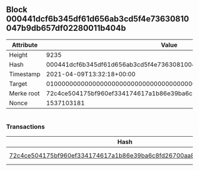 ## Block 000441dcf6b345df61d656ab3cd5f4e73630810047b9db657df02280011b404b

Attribute | Value
--- | ---
Height | 9235
Hash | 000441dcf6b345df61d656ab3cd5f4e73630810047b9db657df02280011b404b
Timestamp | 2021-04-09T13:32:18+00:00
Target | 0100000000000000000000000000000000000000000000000000000000000000
Merke root | 72c4ce504175bf960ef334174617a1b86e39ba6c8fd26700aa8f8fa119933476
Nonce | 1537103181

```

```

### Transactions

Hash | Amount
--- | ---
[72c4ce504175bf960ef334174617a1b86e39ba6c8fd26700aa8f8fa119933476](72c4ce504175bf960ef334174617a1b86e39ba6c8fd26700aa8f8fa119933476.md) | 10.00000000 SKEPTI 
